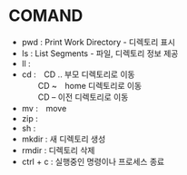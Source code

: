 # COMAND
 - pwd : Print Work Directory - 디렉토리 표시 <br>
 - ls : List Segments - 파일, 디렉토리 정보 제공<br>
 - ll : <br>
 - cd :　CD .. 부모 디렉토리로 이동 <br>
　　CD ~　home 디렉토리로 이동<br>
　　CD – 이전 디렉토리로 이동<br>
 - mv :　move <br>
 - zip : <br>
 - sh : <br>
 - mkdir : 새 디렉토리 생성<br>
 - rmdir : 디렉토리 삭제<br>
 - ctrl + c : 실행중인 명령이나 프로세스 종료
 
 
 
